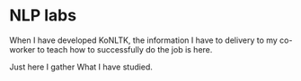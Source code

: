 # NLP labs

When I have developed KoNLTK, the information I have to delivery to my co-worker to teach how to successfully do the job is here. 

Just here I gather What I have studied. 
